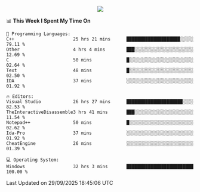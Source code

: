 <p align="center">
  <img src="https://readme-typing-svg.herokuapp.com?font=Cascadia+Code&weight=600&size=20&duration=5000&pause=1000&color=FFFFFF&center=true&vCenter=true&width=500&lines=IF+I'M+NOT+WORKING+-+IT+MEANS+I'M+DEAD+💀" />
</p>

<!--START_SECTION:waka-->
📊 **This Week I Spent My Time On** 

```text
💬 Programming Languages: 
C++                      25 hrs 21 mins      ████████████████████░░░░░   79.11 % 
Other                    4 hrs 4 mins        ███░░░░░░░░░░░░░░░░░░░░░░   12.69 % 
C                        50 mins             █░░░░░░░░░░░░░░░░░░░░░░░░   02.64 % 
Text                     48 mins             █░░░░░░░░░░░░░░░░░░░░░░░░   02.50 % 
IDA                      37 mins             ░░░░░░░░░░░░░░░░░░░░░░░░░   01.92 % 

🔥 Editors: 
Visual Studio            26 hrs 27 mins      █████████████████████░░░░   82.53 % 
TheInteractiveDisassemble3 hrs 41 mins       ███░░░░░░░░░░░░░░░░░░░░░░   11.54 % 
Notepad++                50 mins             █░░░░░░░░░░░░░░░░░░░░░░░░   02.62 % 
Ida-Pro                  37 mins             ░░░░░░░░░░░░░░░░░░░░░░░░░   01.92 % 
CheatEngine              26 mins             ░░░░░░░░░░░░░░░░░░░░░░░░░   01.39 % 

💻 Operating System: 
Windows                  32 hrs 3 mins       █████████████████████████   100.00 % 
```


 Last Updated on 29/09/2025 18:45:06 UTC
<!--END_SECTION:waka-->
